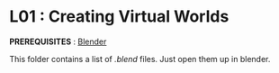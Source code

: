 # L01 : Creating Virtual Worlds

**PREREQUISITES** : [Blender](https://www.blender.org/)

This folder contains a list of *.blend* files. Just open them up in blender.
